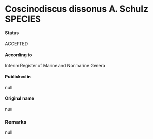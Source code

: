 Coscinodiscus dissonus A. Schulz SPECIES
=======

#### Status
ACCEPTED

#### According to
Interim Register of Marine and Nonmarine Genera

#### Published in
null

#### Original name
null

### Remarks
null